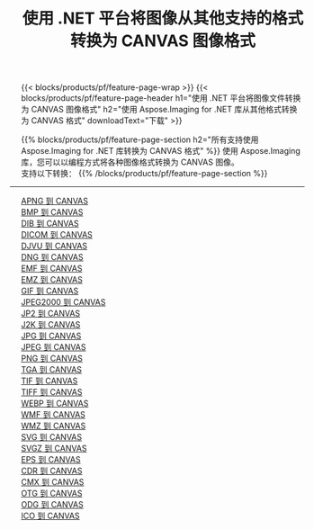 ﻿---
title: 使用 .NET 平台将图像从其他支持的格式转换为 CANVAS 图像格式 
weight: 3920
url: /zh-hans/net/conversion/to/canvas 
lang: zh-hans
langdirlevel: 2
locales: zh-hans,ja,it,ru,de,es,fr,nl,id,lt,pl,pt,vi,tr,ko,zh-hant,ar,hi,th,sv,cs,uk,he
description: 使用 Aspose.Imaging for .NET 库可以轻松地将其他支持的图像格式转换为 CANVAS
---

{{< blocks/products/pf/feature-page-wrap >}}
{{< blocks/products/pf/feature-page-header h1="使用 .NET 平台将图像文件转换为 CANVAS 图像格式" h2="使用 Aspose.Imaging for .NET 库从其他格式转换为 CANVAS 格式" downloadText="下载" >}}


{{% blocks/products/pf/feature-page-section  h2="所有支持使用 Aspose.Imaging for .NET 库转换为 CANVAS 格式" %}}
使用 Aspose.Imaging 库，您可以以编程方式将各种图像格式转换为 CANVAS 图像。
<br/>
支持以下转换：
{{% /blocks/products/pf/feature-page-section %}}
<div class="container-fluid productfamilypage bg-gray">
    <div class="convertypes bg-gray agp-content section">
        <div class="container">
		<hr style="margin-left:-20px;"/>
		<div class="row other-converters">
		    <div class='col-md-2 other-converter remove-lp remove-rp'><a href="/imaging/zh-hans/net/conversion/apng-to-canvas" >APNG 到 CANVAS</a></div>
<div class='col-md-2 other-converter remove-lp remove-rp'><a href="/imaging/zh-hans/net/conversion/bmp-to-canvas" >BMP 到 CANVAS</a></div>
<div class='col-md-2 other-converter remove-lp remove-rp'><a href="/imaging/zh-hans/net/conversion/dib-to-canvas" >DIB 到 CANVAS</a></div>
<div class='col-md-2 other-converter remove-lp remove-rp'><a href="/imaging/zh-hans/net/conversion/dicom-to-canvas" >DICOM 到 CANVAS</a></div>
<div class='col-md-2 other-converter remove-lp remove-rp'><a href="/imaging/zh-hans/net/conversion/djvu-to-canvas" >DJVU 到 CANVAS</a></div>
<div class='col-md-2 other-converter remove-lp remove-rp'><a href="/imaging/zh-hans/net/conversion/dng-to-canvas" >DNG 到 CANVAS</a></div>
<div class='col-md-2 other-converter remove-lp remove-rp'><a href="/imaging/zh-hans/net/conversion/emf-to-canvas" >EMF 到 CANVAS</a></div>
<div class='col-md-2 other-converter remove-lp remove-rp'><a href="/imaging/zh-hans/net/conversion/emz-to-canvas" >EMZ 到 CANVAS</a></div>
<div class='col-md-2 other-converter remove-lp remove-rp'><a href="/imaging/zh-hans/net/conversion/gif-to-canvas" >GIF 到 CANVAS</a></div>
<div class='col-md-2 other-converter remove-lp remove-rp'><a href="/imaging/zh-hans/net/conversion/jpeg2000-to-canvas" >JPEG2000 到 CANVAS</a></div>
<div class='col-md-2 other-converter remove-lp remove-rp'><a href="/imaging/zh-hans/net/conversion/jp2-to-canvas" >JP2 到 CANVAS</a></div>
<div class='col-md-2 other-converter remove-lp remove-rp'><a href="/imaging/zh-hans/net/conversion/j2k-to-canvas" >J2K 到 CANVAS</a></div>
<div class='col-md-2 other-converter remove-lp remove-rp'><a href="/imaging/zh-hans/net/conversion/jpg-to-canvas" >JPG 到 CANVAS</a></div>
<div class='col-md-2 other-converter remove-lp remove-rp'><a href="/imaging/zh-hans/net/conversion/jpeg-to-canvas" >JPEG 到 CANVAS</a></div>
<div class='col-md-2 other-converter remove-lp remove-rp'><a href="/imaging/zh-hans/net/conversion/png-to-canvas" >PNG 到 CANVAS</a></div>
<div class='col-md-2 other-converter remove-lp remove-rp'><a href="/imaging/zh-hans/net/conversion/tga-to-canvas" >TGA 到 CANVAS</a></div>
<div class='col-md-2 other-converter remove-lp remove-rp'><a href="/imaging/zh-hans/net/conversion/tif-to-canvas" >TIF 到 CANVAS</a></div>
<div class='col-md-2 other-converter remove-lp remove-rp'><a href="/imaging/zh-hans/net/conversion/tiff-to-canvas" >TIFF 到 CANVAS</a></div>
<div class='col-md-2 other-converter remove-lp remove-rp'><a href="/imaging/zh-hans/net/conversion/webp-to-canvas" >WEBP 到 CANVAS</a></div>
<div class='col-md-2 other-converter remove-lp remove-rp'><a href="/imaging/zh-hans/net/conversion/wmf-to-canvas" >WMF 到 CANVAS</a></div>
<div class='col-md-2 other-converter remove-lp remove-rp'><a href="/imaging/zh-hans/net/conversion/wmz-to-canvas" >WMZ 到 CANVAS</a></div>
<div class='col-md-2 other-converter remove-lp remove-rp'><a href="/imaging/zh-hans/net/conversion/svg-to-canvas" >SVG 到 CANVAS</a></div>
<div class='col-md-2 other-converter remove-lp remove-rp'><a href="/imaging/zh-hans/net/conversion/svgz-to-canvas" >SVGZ 到 CANVAS</a></div>
<div class='col-md-2 other-converter remove-lp remove-rp'><a href="/imaging/zh-hans/net/conversion/eps-to-canvas" >EPS 到 CANVAS</a></div>
<div class='col-md-2 other-converter remove-lp remove-rp'><a href="/imaging/zh-hans/net/conversion/cdr-to-canvas" >CDR 到 CANVAS</a></div>
<div class='col-md-2 other-converter remove-lp remove-rp'><a href="/imaging/zh-hans/net/conversion/cmx-to-canvas" >CMX 到 CANVAS</a></div>
<div class='col-md-2 other-converter remove-lp remove-rp'><a href="/imaging/zh-hans/net/conversion/otg-to-canvas" >OTG 到 CANVAS</a></div>
<div class='col-md-2 other-converter remove-lp remove-rp'><a href="/imaging/zh-hans/net/conversion/odg-to-canvas" >ODG 到 CANVAS</a></div>
<div class='col-md-2 other-converter remove-lp remove-rp'><a href="/imaging/zh-hans/net/conversion/ico-to-canvas" >ICO 到 CANVAS</a></div>
                </div>
        </div>
    </div>
</div>
<br/>

